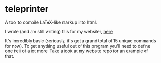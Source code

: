 # teleprinter
A tool to compile LaTeX-like markup into html.

I wrote (and am still writing) this for my websiter, [here](http://home.in.tum.de/~stuebinm/index.html).

It's incredibly basic (seriously, it's got a grand total of 15 unique commands for now). To get anything useful out of this program you'll need to define one hell of a lot more. Take a look at my website repo for an example of that.
